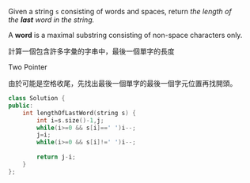 Given a string `s` consisting of words and spaces, return _the length of the **last** word in the string._

A **word** is a maximal substring consisting of non-space characters only.

計算一個包含許多字彙的字串中，最後一個單字的長度

Two Pointer

由於可能是空格收尾，先找出最後一個單字的最後一個字元位置再找開頭。

```cpp
class Solution {
public:
    int lengthOfLastWord(string s) {
        int i=s.size()-1,j;
        while(i>=0 && s[i]==' ')i--;
        j=i;
        while(i>=0 && s[i]!=' ')i--;
        
        return j-i;
    }
};
```